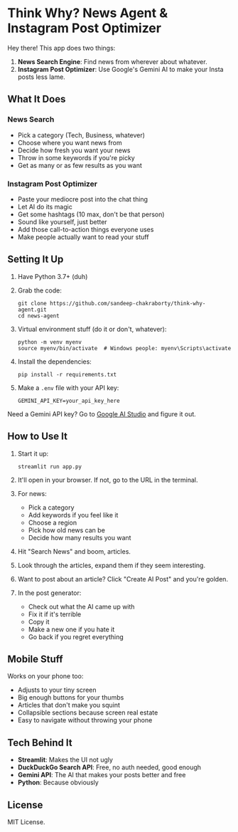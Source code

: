 # Think Why? News Agent & Instagram Post Optimizer

Hey there! This app does two things:

1. **News Search Engine**: Find news from wherever about whatever.
2. **Instagram Post Optimizer**: Use Google's Gemini AI to make your Insta posts less lame.

## What It Does

### News Search

- Pick a category (Tech, Business, whatever)
- Choose where you want news from
- Decide how fresh you want your news
- Throw in some keywords if you're picky
- Get as many or as few results as you want

### Instagram Post Optimizer

- Paste your mediocre post into the chat thing
- Let AI do its magic
- Get some hashtags (10 max, don't be that person)
- Sound like yourself, just better
- Add those call-to-action things everyone uses
- Make people actually want to read your stuff

## Setting It Up

1. Have Python 3.7+ (duh)

2. Grab the code:
   ```
   git clone https://github.com/sandeep-chakraborty/think-why-agent.git
   cd news-agent
   ```

3. Virtual environment stuff (do it or don't, whatever):
   ```
   python -m venv myenv
   source myenv/bin/activate  # Windows people: myenv\Scripts\activate
   ```

4. Install the dependencies:
   ```
   pip install -r requirements.txt
   ```

5. Make a `.env` file with your API key:
   ```
   GEMINI_API_KEY=your_api_key_here
   ```

Need a Gemini API key? Go to [Google AI Studio](https://aistudio.google.com/) and figure it out.

## How to Use It

1. Start it up:
   ```
   streamlit run app.py
   ```

2. It'll open in your browser. If not, go to the URL in the terminal.

3. For news:
   - Pick a category
   - Add keywords if you feel like it
   - Choose a region
   - Pick how old news can be
   - Decide how many results you want

4. Hit "Search News" and boom, articles.

5. Look through the articles, expand them if they seem interesting.

6. Want to post about an article? Click "Create AI Post" and you're golden.

7. In the post generator:
   - Check out what the AI came up with
   - Fix it if it's terrible
   - Copy it
   - Make a new one if you hate it
   - Go back if you regret everything

## Mobile Stuff

Works on your phone too:
- Adjusts to your tiny screen
- Big enough buttons for your thumbs
- Articles that don't make you squint
- Collapsible sections because screen real estate
- Easy to navigate without throwing your phone

## Tech Behind It

- **Streamlit**: Makes the UI not ugly
- **DuckDuckGo Search API**: Free, no auth needed, good enough
- **Gemini API**: The AI that makes your posts better and free
- **Python**: Because obviously

## License

MIT License.